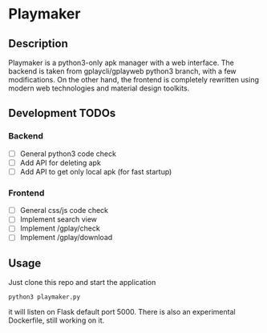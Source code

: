 # Playmaker

## Description

Playmaker is a python3-only apk manager with a web interface. The backend is taken from gplaycli/gplayweb python3 branch, with a few modifications.
On the other hand, the frontend is completely rewritten using modern web technologies and material design toolkits.

## Development TODOs

### Backend
- [ ] General python3 code check
- [ ] Add API for deleting apk
- [ ] Add API to get only local apk (for fast startup)

### Frontend
- [ ] General css/js code check
- [ ] Implement search view
- [ ] Implement /gplay/check
- [ ] Implement /gplay/download

## Usage

Just clone this repo and start the application

```
python3 playmaker.py
```

it will listen on Flask default port 5000. There is also an experimental Dockerfile, still working on it.
